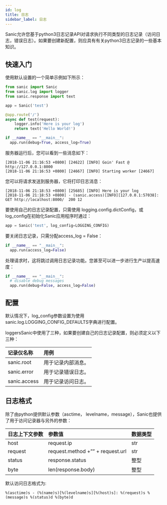 ```yaml
---
id: log
title: 日志
sidebar_label: 日志
---
```


Sanic允许您基于python3日志记录API对请求执行不同类型的日志记录（访问日志，错误日志）。如果要创建新配置，则应具有有关python3日志记录的一些基本知识。

## 快速入门
使用默认设置的一个简单示例如下所示：

```python
from sanic import Sanic
from sanic.log import logger
from sanic.response import text

app = Sanic('test')

@app.route('/')
async def test(request):
    logger.info('Here is your log')
    return text('Hello World!')

if __name__ == "__main__":
  app.run(debug=True, access_log=True)
```
服务器运行后，您可以看到一些消息如下：

```shell
[2018-11-06 21:16:53 +0800] [24622] [INFO] Goin' Fast @ http://127.0.0.1:8000
[2018-11-06 21:16:53 +0800] [24667] [INFO] Starting worker [24667]
```

您可以将请求发送到服务器，它将打印日志消息：

```shell
[2018-11-06 21:18:53 +0800] [25685] [INFO] Here is your log
[2018-11-06 21:18:53 +0800] - (sanic.access)[INFO][127.0.0.1:57038]: GET http://localhost:8000/  200 12
```


要使用自己的日志记录配置，只需使用 logging.config.dictConfig，或log_config在初始化Sanic应用程序时通过：


```python
app = Sanic('test', log_config=LOGGING_CONFIG)

```
要关闭日志记录，只需分配access_log = False：


```python
if __name__ == "__main__":
  app.run(access_log=False)
```
处理请求时，这将跳过调用日志记录功能。您甚至可以进一步进行生产以提高速度：


```python
if __name__ == "__main__":
  # disable debug messages
  app.run(debug=False, access_log=False)
```


## 配置
默认情况下，log_config参数设置为使用 sanic.log.LOGGING_CONFIG_DEFAULTS字典进行配置。

loggersSanic中使用了三种，如果要创建自己的日志记录配置，则必须定义以下三种：

|记录仪名称|用例|
|:-|:-|
|sanic.root|用于记录内部消息。|
|sanic.error|用于记录错误日志。|
|sanic.access|用于记录访问日志。|



## 日志格式
除了由python提供默认参数（asctime， levelname，message），Sanic也提供了用于访问记录器与另外的参数：

|日志上下文参数|参数值|数据类型|
|:-|:-|:-|
|host|request.ip|str|
|request|request.method +”” + request.url|str|
|status|response.status|整型|
|byte|len(response.body)|整型|

默认访问日志格式为:

```pytohon
%(asctime)s - (%(name)s)[%(levelname)s][%(host)s]: %(request)s %(message)s %(status)d %(byte)d
```
